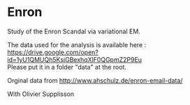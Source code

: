 # Enron
Study of the Enron Scandal via variational EM.

The data used for the analysis is available here :<br>
https://drive.google.com/open?id=1yU1QMUQh5KsjGBexhqXlF0QGpmZ2P9Eu<br>
Please put it in a folder "data" at the root.

Orginal data from http://www.ahschulz.de/enron-email-data/

With Olivier Supplisson
